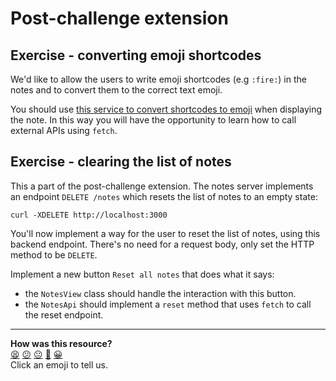 # Post-challenge extension

## Exercise - converting emoji shortcodes

We'd like to allow the users to write emoji shortcodes (e.g `:fire:`) in the notes and to convert them to the correct text emoji.

You should use [this service to convert shortcodes to emoji](https://makers-emojify.herokuapp.com/) when displaying the note. In this way you will have the opportunity to learn how to call external APIs using `fetch`.

## Exercise - clearing the list of notes

This a part of the post-challenge extension. The notes server implements an endpoint `DELETE /notes` which resets the list of notes to an empty state:

```
curl -XDELETE http://localhost:3000
```

You'll now implement a way for the user to reset the list of notes, using this backend endpoint. There's no need for a request body, only set the HTTP method to be `DELETE`.

Implement a new button `Reset all notes` that does what it says:
  * the `NotesView` class should handle the interaction with this button.
  * the `NotesApi` should implement a `reset` method that uses `fetch` to call the reset endpoint.

<!-- BEGIN GENERATED SECTION DO NOT EDIT -->

---

**How was this resource?**  
[😫](https://airtable.com/shrUJ3t7KLMqVRFKR?prefill_Repository=makersacademy/javascript-web-applications&prefill_File=contents/20_deleting_note.md&prefill_Sentiment=😫) [😕](https://airtable.com/shrUJ3t7KLMqVRFKR?prefill_Repository=makersacademy/javascript-web-applications&prefill_File=contents/20_deleting_note.md&prefill_Sentiment=😕) [😐](https://airtable.com/shrUJ3t7KLMqVRFKR?prefill_Repository=makersacademy/javascript-web-applications&prefill_File=contents/20_deleting_note.md&prefill_Sentiment=😐) [🙂](https://airtable.com/shrUJ3t7KLMqVRFKR?prefill_Repository=makersacademy/javascript-web-applications&prefill_File=contents/20_deleting_note.md&prefill_Sentiment=🙂) [😀](https://airtable.com/shrUJ3t7KLMqVRFKR?prefill_Repository=makersacademy/javascript-web-applications&prefill_File=contents/20_deleting_note.md&prefill_Sentiment=😀)  
Click an emoji to tell us.

<!-- END GENERATED SECTION DO NOT EDIT -->
